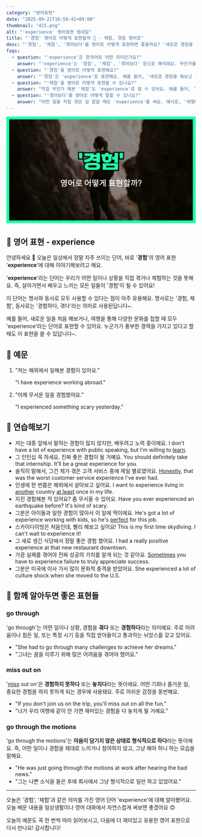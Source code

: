 ```yaml
---
category: "영어표현"
date: "2025-09-21T16:59:41+09:00"
thumbnail: "415.png"
alt: "'experience' 영어표현 썸네일"
title: "'경험' 영어로 어떻게 표현할까 🌱 - 체험, 겪음 영어로"
desc: "'경험', '체험', '겪어보다'를 영어로 어떻게 표현하면 좋을까요? '새로운 경험을 해보고 싶어요.', '여행에서 많은 것을 경험했어요.' 등을 영어로 표현하는 법을 배워봅시다. 다양한 예문을 통해서 연습하고 본인의 표현으로 만들어 보세요."
faqs:
  - question: "'experience'은 한국어로 어떤 의미인가요?"
    answer: "'experience'는 '경험', '체험', '겪어보다' 등으로 해석돼요. 무언가를 직접 해보거나, 어떤 일을 겪은 적이 있을 때 쓰는 표현이에요."
  - question: "'경험'을 영어로 어떻게 표현해요?"
    answer: "'경험'은 'experience'로 표현해요. 예를 들어, '새로운 경험을 해보고 싶어요.'는 'I want to have a new experience.'라고 해요."
  - question: "'체험'을 영어로 어떻게 표현할 수 있나요?"
    answer: "직접 무언가 해본 '체험'도 'experience'로 쓸 수 있어요. 예를 들어, '이 워크숍에서 특별한 체험을 했어요.'는 'I had a special experience at this workshop.'이라고 해요."
  - question: "'겪어보다'를 영어로 어떻게 말할 수 있나요?"
    answer: "어떤 일을 직접 겪은 걸 말할 때도 'experience'를 써요. 예시로, '여행에서 많은 것을 경험했어요.'는 'I experienced a lot during my trip.'이라고 말해요."
---
```


!['experience' 영어표현](./415.png)

## 🌟 영어 표현 - experience

안녕하세요 👋 오늘은 일상에서 정말 자주 쓰이는 단어, 바로 '**경험**'의 영어 표현 '**experience**'에 대해 이야기해보려고 해요.

'**experience**'라는 단어는 우리가 어떤 일이나 상황을 직접 겪거나 체험하는 것을 뜻해요. 즉, 살아가면서 배우고 느끼는 모든 일들이 '경험'이 될 수 있어요!

이 단어는 명사와 동사로 모두 사용할 수 있다는 점이 아주 유용해요. 명사로는 '경험, 체험', 동사로는 '경험하다, 겪다'라는 의미로 사용된답니다~.

예를 들어, 새로운 일을 처음 해보거나, 여행을 통해 다양한 문화를 접할 때 모두 'experience'라는 단어로 표현할 수 있어요. 누군가가 풍부한 경력을 가지고 있다고 할 때도 이 표현을 쓸 수 있답니다~.

## 📖 예문

1. "저는 해외에서 일해본 경험이 있어요."

   "I have experience working abroad."

2. "어제 무서운 일을 경험했어요."

   "I experienced something scary yesterday."

## 💬 연습해보기

<ul data-interactive-list>

  <li data-interactive-item>
    <span data-toggler>저는 대중 앞에서 말하는 경험이 많지 않지만, 배우려고 노력 중이에요.</span>
    <span data-answer>I don't have a lot of experience with public speaking, but I'm willing to <a href="/blog/in-english/245.learn/">learn</a>.</span>
  </li>

  <li data-interactive-item>
    <span data-toggler>그 인턴십 꼭 하세요. 진짜 좋은 경험이 될 거예요.</span>
    <span data-answer>You should definitely take that internship. It'll be a great experience for you.</span>
  </li>

  <li data-interactive-item>
    <span data-toggler>솔직히 말해서, 그건 제가 겪은 고객 서비스 중에 제일 별로였어요.</span>
    <span data-answer><a href="/blog/in-english/336.honestly/">Honestly</a>, that was the worst customer service experience I've ever had.</span>
  </li>

  <li data-interactive-item>
    <span data-toggler>인생에 한 번쯤은 해외에서 살아보고 싶어요.</span>
    <span data-answer>I want to experience living in <a href="/blog/in-english/513.another/">another</a> country <a href="/blog/in-english/167.at-least/">at least</a> once in my life.</span>
  </li>

  <li data-interactive-item>
    <span data-toggler>지진 경험해본 적 있어요? 좀 무서울 수 있어요.</span>
    <span data-answer>Have you ever experienced an earthquake before? It's kind of scary.</span>
  </li>

  <li data-interactive-item>
    <span data-toggler>그분은 아이들과 일한 경험이 많아서 이 일에 딱이에요.</span>
    <span data-answer>He's got a lot of experience working with kids, so he's <a href="/blog/in-english/413.perfect/">perfect</a> for this job.</span>
  </li>

  <li data-interactive-item>
    <span data-toggler>스카이다이빙은 처음인데, 빨리 해보고 싶어요!</span>
    <span data-answer>This is my first time skydiving. I can't wait to experience it!</span>
  </li>

  <li data-interactive-item>
    <span data-toggler>그 새로 생긴 식당에서 정말 좋은 경험 했어요.</span>
    <span data-answer>I had a really positive experience at that new restaurant downtown.</span>
  </li>

  <li data-interactive-item>
    <span data-toggler>가끔 실패를 겪어야 진짜 성공의 가치를 알게 되는 것 같아요.</span>
    <span data-answer><a href="/blog/in-english/270.sometimes/">Sometimes</a> you have to experience failure to truly appreciate success.</span>
  </li>

  <li data-interactive-item>
    <span data-toggler>그분은 미국에 이사 가서 많이 문화적 충격을 받았어요.</span>
    <span data-answer>She experienced a lot of culture shock when she moved to the U.S.</span>
  </li>

</ul>

## 🤝 함께 알아두면 좋은 표현들

### go through

'go through'는 어떤 일이나 상황, 경험을 **겪다** 또는 **경험하다**라는 의미예요. 주로 어려움이나 힘든 일, 또는 특정 시기 등을 직접 받아들이고 통과하는 뉘앙스를 갖고 있어요.

- "She had to go through many challenges to achieve her dreams."
- "그녀는 꿈을 이루기 위해 많은 어려움을 겪어야 했어요."

### miss out on

'[miss](/blog/in-english/339.miss/) out on'은 **경험하지 못하다** 또는 **놓치다**라는 뜻이에요. 어떤 기회나 즐거운 일, 중요한 경험을 하지 못하게 되는 경우에 사용돼요. 주로 아쉬운 감정을 동반해요.

- "If you don't join us on the trip, you'll miss out on all the fun."
- "너가 우리 여행에 같이 안 가면 재미있는 경험을 다 놓치게 될 거예요."

### go through the motions

'go through the motions'는 **마음이 담기지 않은 상태로 형식적으로 하다**라는 뜻이에요. 즉, 어떤 일이나 경험을 제대로 느끼거나 참여하지 않고, 그냥 해야 하니 하는 모습을 말해요.

- "He was just going through the motions at work after hearing the bad news."
- "그는 나쁜 소식을 들은 후에 회사에서 그냥 형식적으로 일만 하고 있었어요."

---

오늘은 '경험', '체험'과 같은 의미를 가진 영어 단어 'experience'에 대해 알아봤어요. 오늘 배운 내용을 일상생활이나 영어 대화에서 자연스럽게 써보면 좋겠어요 😊

오늘의 예문도 꼭 한 번씩 따라 읽어보시고, 다음에 더 재미있고 유용한 영어 표현으로 다시 만나요! 감사합니다!
